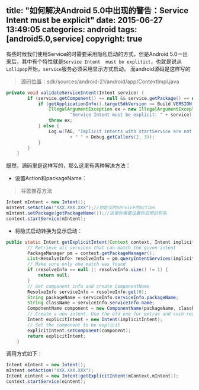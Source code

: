 title: "如何解决Android 5.0中出现的警告：Service Intent must be explicit"
date: 2015-06-27 13:49:05
categories: android
tags: [android5.0,service]
copyright: true
---

有些时候我们使用Service的时需要采用隐私启动的方式，但是Android 5.0一出来后，其中有个特性就是`Service Intent  must be explitict`，也就是说从`Lollipop`开始，`service`服务必须采用显示方式启动。
而android源码是这样写的
>源码位置：sdk/sources/android-21/android/app/ContextImpl.java

```java
private void validateServiceIntent(Intent service) {
        if (service.getComponent() == null && service.getPackage() == null) {
            if (getApplicationInfo().targetSdkVersion >= Build.VERSION_CODES.LOLLIPOP) {
                IllegalArgumentException ex = new IllegalArgumentException(
                        "Service Intent must be explicit: " + service);
                throw ex;
            } else {
                Log.w(TAG, "Implicit intents with startService are not safe: " + service
                        + " " + Debug.getCallers(2, 3));
            }
        }
    }
```

既然，源码里是这样写的，那么这里有两种解决方法：

- 设置Action和packageName：

>谷歌推荐方法

```java
Intent mIntent = new Intent();
mIntent.setAction("XXX.XXX.XXX");//你定义的service的action
mIntent.setPackage(getPackageName());//这里你需要设置你应用的包名
context.startService(mIntent);
```

- 将隐式启动转换为显示启动：

```java
public static Intent getExplicitIntent(Context context, Intent implicitIntent) {
        // Retrieve all services that can match the given intent
        PackageManager pm = context.getPackageManager();
        List<ResolveInfo> resolveInfo = pm.queryIntentServices(implicitIntent, 0);
        // Make sure only one match was found
        if (resolveInfo == null || resolveInfo.size() != 1) {
            return null;
        }
        // Get component info and create ComponentName
        ResolveInfo serviceInfo = resolveInfo.get(0);
        String packageName = serviceInfo.serviceInfo.packageName;
        String className = serviceInfo.serviceInfo.name;
        ComponentName component = new ComponentName(packageName, className);
        // Create a new intent. Use the old one for extras and such reuse
        Intent explicitIntent = new Intent(implicitIntent);
        // Set the component to be explicit
        explicitIntent.setComponent(component);
        return explicitIntent;
    }
```
调用方式如下：

```java
Intent mIntent = new Intent();
mIntent.setAction("XXX.XXX.XXX");
Intent eintent = new Intent(getExplicitIntent(mContext,mIntent));
context.startService(eintent);
```